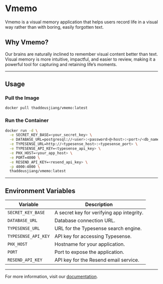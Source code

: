 # Vmemo

Vmemo is a visual memory application that helps users record life in a visual way rather than with boring, easily forgotten text.

## Why Vmemo?

Our brains are naturally inclined to remember visual content better than text. Visual memory is more intuitive, impactful, and easier to review, making it a powerful tool for capturing and retaining life’s moments.

---

## Usage

### Pull the Image
```bash
docker pull thaddeusjiang/vmemo:latest
```

### Run the Container
```bash
docker run -d \
  -e SECRET_KEY_BASE=<your_secret_key> \
  -e DATABASE_URL=postgresql://<user>:<password>@<host>:<port>/<db_name> \
  -e TYPESENSE_URL=http://<typesense_host>:<typesense_port> \
  -e TYPESENSE_API_KEY=<typesense_api_key> \
  -e PHX_HOST=<your_app_host> \
  -e PORT=4000 \
  -e RESEND_API_KEY=<resend_api_key> \
  -p 4000:4000 \
  thaddeusjiang/vmemo:latest
```

---

## Environment Variables

| Variable           | Description                                  |
|--------------------|----------------------------------------------|
| `SECRET_KEY_BASE`  | A secret key for verifying app integrity.    |
| `DATABASE_URL`     | Database connection URL.                    |
| `TYPESENSE_URL`    | URL for the Typesense search engine.         |
| `TYPESENSE_API_KEY`| API key for accessing Typesense.             |
| `PHX_HOST`         | Hostname for your application.               |
| `PORT`             | Port to expose the application.              |
| `RESEND_API_KEY`   | API key for the Resend email service.         |

---

For more information, visit our [documentation](https://github.com/ThaddeusJiang/vmemo).
